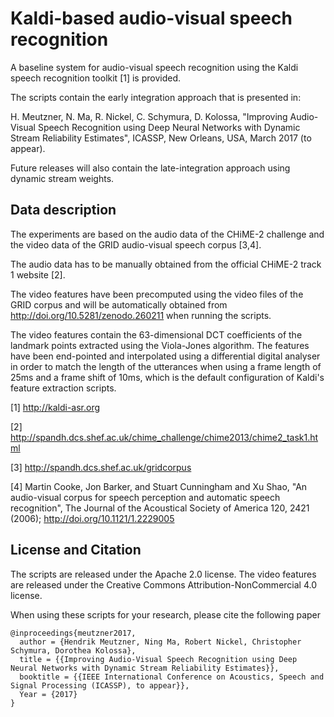 Kaldi-based audio-visual speech recognition
================================

A baseline system for audio-visual speech recognition using the Kaldi speech recognition toolkit [1] is provided.

The scripts contain the early integration approach that is presented in:

H. Meutzner, N. Ma, R. Nickel, C. Schymura, D. Kolossa, "Improving Audio-Visual Speech Recognition using Deep Neural Networks with Dynamic Stream Reliability Estimates", ICASSP, New Orleans, USA, March 2017 (to appear).

Future releases will also contain the late-integration approach using dynamic stream weights.


Data description
--------------------------

The experiments are based on the audio data of the CHiME-2 challenge and the video data of the GRID audio-visual speech corpus [3,4].

The audio data has to be manually obtained from the official CHiME-2 track 1 website [2].

The video features have been precomputed using the video files of the GRID corpus and will be automatically obtained from
http://doi.org/10.5281/zenodo.260211
when running the scripts.

The video features contain the 63-dimensional DCT coefficients of the landmark points extracted using the Viola-Jones algorithm. The features have been end-pointed and interpolated using a differential digital analyser in order to match the length of the utterances when using a frame length of 25ms and a frame shift of 10ms, which is the default configuration of Kaldi's feature extraction scripts.

[1] http://kaldi-asr.org

[2] http://spandh.dcs.shef.ac.uk/chime_challenge/chime2013/chime2_task1.html

[3] http://spandh.dcs.shef.ac.uk/gridcorpus

[4] Martin Cooke, Jon Barker, and Stuart Cunningham and Xu Shao, "An audio-visual corpus for speech perception and automatic speech recognition", The Journal of the Acoustical Society of America 120, 2421 (2006); http://doi.org/10.1121/1.2229005


License and Citation
--------------------------

The scripts are released under the Apache 2.0 license. The video features are released under the Creative Commons Attribution-NonCommercial 4.0 license.

When using these scripts for your research, please cite the following paper

	@inproceedings{meutzner2017,
	  author = {Hendrik Meutzner, Ning Ma, Robert Nickel, Christopher Schymura, Dorothea Kolossa},
	  title = {{Improving Audio-Visual Speech Recognition using Deep Neural Networks with Dynamic Stream Reliability Estimates}},
	  booktitle = {{IEEE International Conference on Acoustics, Speech and Signal Processing (ICASSP), to appear}},      
	  Year = {2017}
	}
